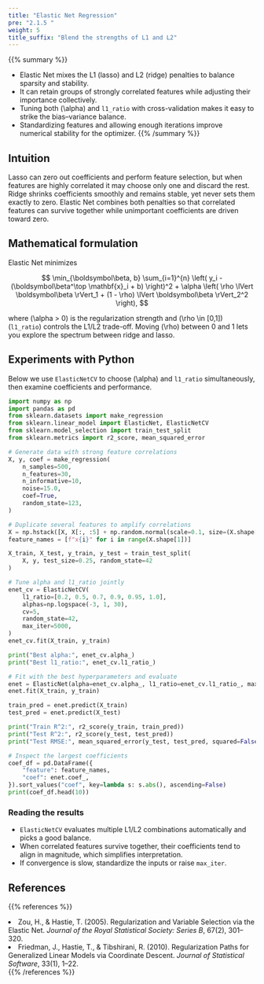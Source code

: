 ```yaml
---
title: "Elastic Net Regression"
pre: "2.1.5 "
weight: 5
title_suffix: "Blend the strengths of L1 and L2"
---
```


{{% summary %}}
- Elastic Net mixes the L1 (lasso) and L2 (ridge) penalties to balance sparsity and stability.
- It can retain groups of strongly correlated features while adjusting their importance collectively.
- Tuning both \(\alpha\) and `l1_ratio` with cross-validation makes it easy to strike the bias–variance balance.
- Standardizing features and allowing enough iterations improve numerical stability for the optimizer.
{{% /summary %}}

## Intuition
Lasso can zero out coefficients and perform feature selection, but when features are highly correlated it may choose only one and discard the rest. Ridge shrinks coefficients smoothly and remains stable, yet never sets them exactly to zero. Elastic Net combines both penalties so that correlated features can survive together while unimportant coefficients are driven toward zero.

## Mathematical formulation
Elastic Net minimizes

$$
\min_{\boldsymbol\beta, b} \sum_{i=1}^{n} \left( y_i - (\boldsymbol\beta^\top \mathbf{x}_i + b) \right)^2 + \alpha \left( \rho \lVert \boldsymbol\beta \rVert_1 + (1 - \rho) \lVert \boldsymbol\beta \rVert_2^2 \right),
$$

where \(\alpha > 0\) is the regularization strength and \(\rho \in [0,1]\) (`l1_ratio`) controls the L1/L2 trade-off. Moving \(\rho\) between 0 and 1 lets you explore the spectrum between ridge and lasso.

## Experiments with Python
Below we use `ElasticNetCV` to choose \(\alpha\) and `l1_ratio` simultaneously, then examine coefficients and performance.

```python
import numpy as np
import pandas as pd
from sklearn.datasets import make_regression
from sklearn.linear_model import ElasticNet, ElasticNetCV
from sklearn.model_selection import train_test_split
from sklearn.metrics import r2_score, mean_squared_error

# Generate data with strong feature correlations
X, y, coef = make_regression(
    n_samples=500,
    n_features=30,
    n_informative=10,
    noise=15.0,
    coef=True,
    random_state=123,
)

# Duplicate several features to amplify correlations
X = np.hstack([X, X[:, :5] + np.random.normal(scale=0.1, size=(X.shape[0], 5))])
feature_names = [f"x{i}" for i in range(X.shape[1])]

X_train, X_test, y_train, y_test = train_test_split(
    X, y, test_size=0.25, random_state=42
)

# Tune alpha and l1_ratio jointly
enet_cv = ElasticNetCV(
    l1_ratio=[0.2, 0.5, 0.7, 0.9, 0.95, 1.0],
    alphas=np.logspace(-3, 1, 30),
    cv=5,
    random_state=42,
    max_iter=5000,
)
enet_cv.fit(X_train, y_train)

print("Best alpha:", enet_cv.alpha_)
print("Best l1_ratio:", enet_cv.l1_ratio_)

# Fit with the best hyperparameters and evaluate
enet = ElasticNet(alpha=enet_cv.alpha_, l1_ratio=enet_cv.l1_ratio_, max_iter=5000)
enet.fit(X_train, y_train)

train_pred = enet.predict(X_train)
test_pred = enet.predict(X_test)

print("Train R^2:", r2_score(y_train, train_pred))
print("Test R^2:", r2_score(y_test, test_pred))
print("Test RMSE:", mean_squared_error(y_test, test_pred, squared=False))

# Inspect the largest coefficients
coef_df = pd.DataFrame({
    "feature": feature_names,
    "coef": enet.coef_,
}).sort_values("coef", key=lambda s: s.abs(), ascending=False)
print(coef_df.head(10))
```

### Reading the results
- `ElasticNetCV` evaluates multiple L1/L2 combinations automatically and picks a good balance.
- When correlated features survive together, their coefficients tend to align in magnitude, which simplifies interpretation.
- If convergence is slow, standardize the inputs or raise `max_iter`.

## References
{{% references %}}
<li>Zou, H., &amp; Hastie, T. (2005). Regularization and Variable Selection via the Elastic Net. <i>Journal of the Royal Statistical Society: Series B</i>, 67(2), 301–320.</li>
<li>Friedman, J., Hastie, T., &amp; Tibshirani, R. (2010). Regularization Paths for Generalized Linear Models via Coordinate Descent. <i>Journal of Statistical Software</i>, 33(1), 1–22.</li>
{{% /references %}}
